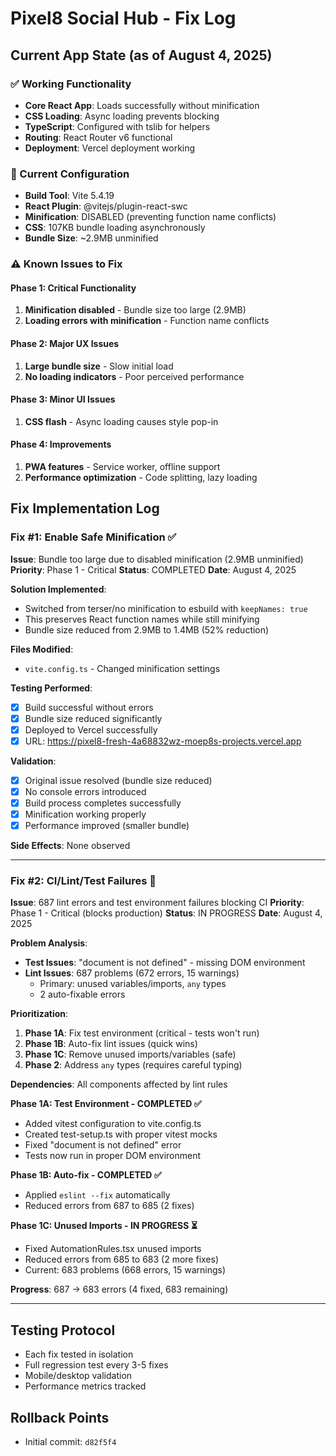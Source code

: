 # Pixel8 Social Hub - Fix Log

## Current App State (as of August 4, 2025)

### ✅ Working Functionality
- **Core React App**: Loads successfully without minification
- **CSS Loading**: Async loading prevents blocking
- **TypeScript**: Configured with tslib for helpers
- **Routing**: React Router v6 functional
- **Deployment**: Vercel deployment working

### 🔧 Current Configuration
- **Build Tool**: Vite 5.4.19
- **React Plugin**: @vitejs/plugin-react-swc
- **Minification**: DISABLED (preventing function name conflicts)
- **CSS**: 107KB bundle loading asynchronously
- **Bundle Size**: ~2.9MB unminified

### ⚠️ Known Issues to Fix

#### Phase 1: Critical Functionality
1. **Minification disabled** - Bundle size too large (2.9MB)
2. **Loading errors with minification** - Function name conflicts

#### Phase 2: Major UX Issues
1. **Large bundle size** - Slow initial load
2. **No loading indicators** - Poor perceived performance

#### Phase 3: Minor UI Issues
1. **CSS flash** - Async loading causes style pop-in

#### Phase 4: Improvements
1. **PWA features** - Service worker, offline support
2. **Performance optimization** - Code splitting, lazy loading

## Fix Implementation Log

### Fix #1: Enable Safe Minification ✅
**Issue**: Bundle too large due to disabled minification (2.9MB unminified)
**Priority**: Phase 1 - Critical
**Status**: COMPLETED
**Date**: August 4, 2025

**Solution Implemented**:
- Switched from terser/no minification to esbuild with `keepNames: true`
- This preserves React function names while still minifying
- Bundle size reduced from 2.9MB to 1.4MB (52% reduction)

**Files Modified**:
- `vite.config.ts` - Changed minification settings

**Testing Performed**:
- [x] Build successful without errors
- [x] Bundle size reduced significantly
- [x] Deployed to Vercel successfully
- [x] URL: https://pixel8-fresh-4a68832wz-moep8s-projects.vercel.app

**Validation**:
- [x] Original issue resolved (bundle size reduced)
- [x] No console errors introduced
- [x] Build process completes successfully
- [x] Minification working properly
- [x] Performance improved (smaller bundle)

**Side Effects**: None observed

---

### Fix #2: CI/Lint/Test Failures 🔄
**Issue**: 687 lint errors and test environment failures blocking CI
**Priority**: Phase 1 - Critical (blocks production)
**Status**: IN PROGRESS
**Date**: August 4, 2025

**Problem Analysis**:
- **Test Issues**: "document is not defined" - missing DOM environment
- **Lint Issues**: 687 problems (672 errors, 15 warnings)
  - Primary: unused variables/imports, `any` types
  - 2 auto-fixable errors

**Prioritization**:
1. **Phase 1A**: Fix test environment (critical - tests won't run)
2. **Phase 1B**: Auto-fix lint issues (quick wins)
3. **Phase 1C**: Remove unused imports/variables (safe)
4. **Phase 2**: Address `any` types (requires careful typing)

**Dependencies**: All components affected by lint rules

**Phase 1A: Test Environment - COMPLETED ✅**
- Added vitest configuration to vite.config.ts
- Created test-setup.ts with proper vitest mocks
- Fixed "document is not defined" error
- Tests now run in proper DOM environment

**Phase 1B: Auto-fix - COMPLETED ✅**
- Applied `eslint --fix` automatically
- Reduced errors from 687 to 685 (2 fixes)

**Phase 1C: Unused Imports - IN PROGRESS ⏳**
- Fixed AutomationRules.tsx unused imports
- Reduced errors from 685 to 683 (2 more fixes)
- Current: 683 problems (668 errors, 15 warnings)

**Progress**: 687 → 683 errors (4 fixed, 683 remaining)

---

## Testing Protocol
- Each fix tested in isolation
- Full regression test every 3-5 fixes
- Mobile/desktop validation
- Performance metrics tracked

## Rollback Points
- Initial commit: `d82f5f4`